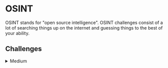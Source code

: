 # OSINT
OSINT stands for "open source intelligence". OSINT challenges consist of a lot of searching things up on the internet and guessing things to the best of your ability.

## Challenges
<details>
<summary>Medium</summary>

|Problem|Points|
|-|-|
|[Infiltration](./Infiltration/README.md)|30|
</details>